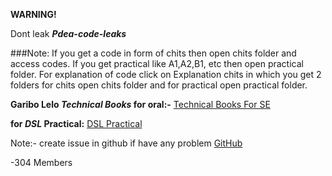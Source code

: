 **WARNING!**

Dont leak **_Pdea-code-leaks_**

###Note:
If you get a code in form of chits then open chits folder and access codes.
If you get practical like A1,A2,B1, etc then open practical folder.
For explanation of code click on Explanation chits in which you get 2 folders for chits open chits folder and for practical open practical folder.


**Garibo Lelo _Technical Books_ for oral:-**
[Technical Books For SE](https://drive.google.com/drive/u/0/folders/18RrPoSQJWgfRnYKSRpQKT4qBAksKW2YI)

**for _DSL_ Practical:**
[DSL Practical](https://github.com/pdeacodeleaks/dsl)

Note:- create issue in github if have any problem
[GitHub](https://github.com/pdeacodeleaks)

-304 Members 
